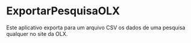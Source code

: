# ExportarPesquisaOLX
Este aplicativo exporta para um arquivo CSV os dados de uma pesquisa qualquer no site da OLX.
